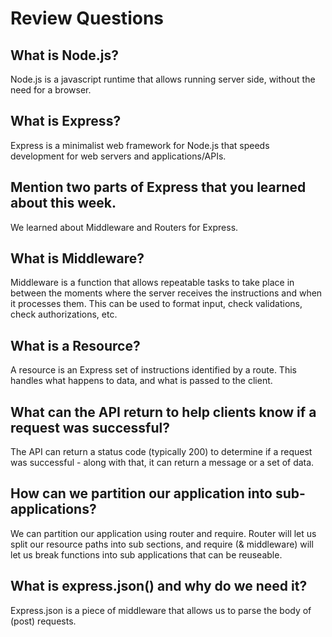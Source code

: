 # Review Questions

## What is Node.js?
Node.js is a javascript runtime that allows running server side, without the need for a browser.

## What is Express?
Express is a minimalist web framework for Node.js that speeds development for web servers and applications/APIs.

## Mention two parts of Express that you learned about this week.
We learned about Middleware and Routers for Express.

## What is Middleware?
Middleware is a function that allows repeatable tasks to take place in between the moments where the server receives the instructions and when it processes them. This can be used to format input, check validations, check authorizations, etc.

## What is a Resource?
A resource is an Express set of instructions identified by a route. This handles what happens to data, and what is passed to the client.

## What can the API return to help clients know if a request was successful?
The API can return a status code (typically 200) to determine if a request was successful - along with that, it can return a message or a set of data.

## How can we partition our application into sub-applications?
We can partition our application using router and require. Router will let us split our resource paths into sub sections, and require (& middleware) will let us break functions into sub applications that can be reuseable.

## What is express.json() and why do we need it?
Express.json is a piece of middleware that allows us to parse the body of (post) requests.